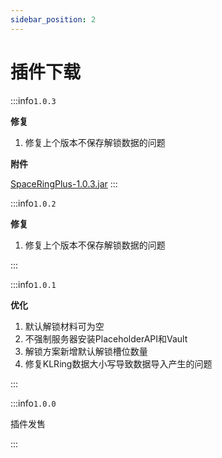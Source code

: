 ```yaml
---
sidebar_position: 2
---
```


# 插件下载

:::info`1.0.3`

**修复**

1. 修复上个版本不保存解锁数据的问题

**附件**

[SpaceRingPlus-1.0.3.jar](https://www.goodmc.cn/plugin/SpaceRingPlus/SpaceRingPlus-1.0.3.jar)
:::

:::info`1.0.2`

**修复**

1. 修复上个版本不保存解锁数据的问题

:::

:::info`1.0.1`

**优化**

1. 默认解锁材料可为空
2. 不强制服务器安装PlaceholderAPI和Vault
3. 解锁方案新增默认解锁槽位数量
4. 修复KLRing数据大小写导致数据导入产生的问题

:::

:::info`1.0.0`

插件发售

:::
